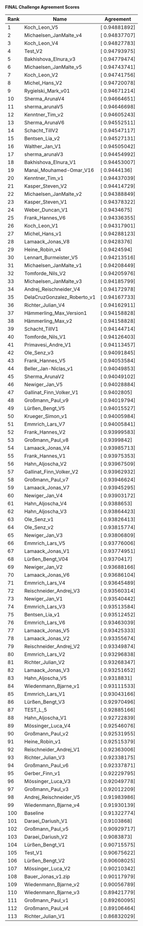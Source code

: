 **FINAL Challenge Agreement Scores**



|Rank|Name|Agreement|
|----|-----|---|
|1|Koch_Leon_V5|[ 0.94881892]|
|2|Michaelsen_JanMalte_v4|[ 0.94837707]|
|3|Koch_Leon_V4|[ 0.94827783]|
|4|Test_V2|[ 0.94793975]|
|5|Bakhishova_Elnura_v3|[ 0.94779474]|
|6|Michaelsen_JanMalte_v5|[ 0.94743741]|
|7|Koch_Leon_V2|[ 0.94741756]|
|8|Michel_Hans_V2|[ 0.94720078]|
|9|Rygielski_Mark_v01|[ 0.94671214]|
|10|Sherma_ArunaV4|[ 0.94664651]|
|11|sherma_arunaV5|[ 0.94646698]|
|12|Kenntner_Tim_v2|[ 0.94605243]|
|13|Sherma_ArunaV6|[ 0.94552511]|
|14|Schacht_TillV2|[ 0.94547117]|
|15|Bentsen_Lia_v2|[ 0.94527131]|
|16|Walther_Jan_V1|[ 0.94505042]|
|17|sherma_arunaV3|[ 0.94454992]|
|18|Bakhishova_Elnura_V1|[ 0.94453007]|
|19|Manai_Mouhamed-Omar_V16|[ 0.9444136]|
|20|Kenntner_Tim_v1|[ 0.94437039]|
|21|Kasper_Steven_V2|[ 0.94414729]|
|22|Michaelsen_JanMalte_v2|[ 0.94388849]|
|23|Kasper_Steven_V1|[ 0.94378322]|
|24|Weber_Duncan_V1|[ 0.9434675]|
|25|Frank_Hannes_V6|[ 0.94336355]|
|26|Koch_Leon_V1|[ 0.94317901]|
|27|Michel_Hans_v1|[ 0.94288123]|
|28|Lamaack_Jonas_V8|[ 0.9428376]|
|29|Heine_Robin_v4|[ 0.9424594]|
|30|Lennart_Burmeister_V5|[ 0.94213516]|
|31|Michaelsen_JanMalte_v1|[ 0.94208449]|
|32|Tomforde_Nils_V2|[ 0.94205976]|
|33|Michaelsen_JanMalte_v3|[ 0.94185799]|
|34|Andrej_Reischneider_V4|[ 0.94172978]|
|35|DelaCruzGonzalez_Roberto_v1|[ 0.94167733]|
|36|Richter_Julian_V4|[ 0.94162911]|
|37|Hämmerling_Max_Version1|[ 0.94158828]|
|38|Hämmerling_Max_v2|[ 0.94158828]|
|39|Schacht_TillV1|[ 0.94144714]|
|40|Tomforde_Nils_V1|[ 0.94126403]|
|41|Primavesi_Andre_V1|[ 0.94113457]|
|42|Ole_Senz_v3|[ 0.94091845]|
|43|Frank_Hannes_V5|[ 0.94053584]|
|44|Beller_Jan-Niclas_v1|[ 0.94049853]|
|45|Sherma_ArunaV2|[ 0.94049102]|
|46|Newiger_Jan_V5|[ 0.94028884]|
|47|Gallinat_Finn_Volker_V1|[ 0.9402805]|
|48|Großmann_Paul_v9|[ 0.94019794]|
|49|Lürßen_Bengt_V5|[ 0.94015527]|
|50|Krueger_Simon_v1|[ 0.94005984]|
|51|Emmrich_Lars_V7|[ 0.94005841]|
|52|Frank_Hannes_V2|[ 0.93999583]|
|53|Großmann_Paul_v8|[ 0.9399842]|
|54|Lamaack_Jonas_V4|[ 0.93985713]|
|55|Frank_Hannes_V1|[ 0.93975353]|
|56|Hahn_Aljoscha_V2|[ 0.93967509]|
|57|Gallinat_Finn_Volker_V2|[ 0.93962932]|
|58|Großmann_Paul_v7|[ 0.93946624]|
|59|Lamaack_Jonas_V7|[ 0.93945295]|
|60|Newiger_Jan_V4|[ 0.93903172]|
|61|Hahn_Aljoscha_V4|[ 0.9388653]|
|62|Hahn_Aljoscha_V3|[ 0.93864423]|
|63|Ole_Senz_v1|[ 0.93826413]|
|64|Ole_Senz_v2|[ 0.93815774]|
|65|Newiger_Jan_V3|[ 0.93806809]|
|66|Emmrich_Lars_V5|[ 0.93776006]|
|67|Lamaack_Jonas_V1|[ 0.93774951]|
|68|Lürßen_Bengt_V04|[ 0.9370417]|
|69|Newiger_Jan_V2|[ 0.93688166]|
|70|Lamaack_Jonas_V6|[ 0.93686104]|
|71|Emmrich_Lars_V4|[ 0.93645489]|
|72|Reischneider_Andrej_V3|[ 0.93560314]|
|73|Newiger_Jan_V1|[ 0.93540442]|
|74|Emmrich_Lars_V3|[ 0.93513584]|
|75|Bentsen_Lia_v1|[ 0.93512452]|
|76|Emmrich_Lars_V6|[ 0.93463039]|
|77|Lamaack_Jonas_V5|[ 0.93425333]|
|78|Lamaack_Jonas_V2|[ 0.93355674]|
|79|Reischneider_Andrej_V2|[ 0.93349874]|
|80|Emmrich_Lars_V2|[ 0.93296838]|
|81|Richter_Julian_V2|[ 0.93268347]|
|82|Lamaack_Jonas_V3|[ 0.93251652]|
|83|Hahn_Aljoscha_V5|[ 0.9318831]|
|84|Wiedenmann_Bjarne_v1|[ 0.93111533]|
|85|Emmrich_Lars_V1|[ 0.93043166]|
|86|Lürßen_Bengt_V3|[ 0.92970496]|
|87|TEST_L_5|[ 0.92885166]|
|88|Hahn_Aljoscha_V1|[ 0.92722839]|
|89|Mössinger_Luca_V4|[ 0.92546076]|
|90|Großmann_Paul_v2|[ 0.92531955]|
|91|Heine_Robin_v1|[ 0.92515379]|
|92|Reischneider_Andrej_V1|[ 0.92363006]|
|93|Richter_Julian_V3|[ 0.92338175]|
|94|Großmann_Paul_v6|[ 0.92337871]|
|95|Gerber_Finn_v1|[ 0.92229795]|
|96|Mössinger_Luca_V3|[ 0.92049778]|
|97|Großmann_Paul_v3|[ 0.92012209]|
|98|Andrej_Reischneider_V5|[ 0.91983986]|
|99|Wiedenmann_Bjarne_v4|[ 0.91930139]|
|100|Baseline|[ 0.91322774]|
|101|Daraei_Dariush_V1|[ 0.9103868]|
|102|Großmann_Paul_v5|[ 0.90929717]|
|103|Daraei_Dariush_V2|[ 0.9083873]|
|104|Lürßen_Bengt_V1|[ 0.90715575]|
|105|Test_V1|[ 0.90675622]|
|106|Lürßen_Bengt_V2|[ 0.90608025]|
|107|Mössinger_Luca_V2|[ 0.90210342]|
|108|Bauer_Jonas_v1.zip|[ 0.90117979]|
|109|Wiedenmann_Bjarne_v2|[ 0.90056789]|
|110|Wiedenmann_Bjarne_v3|[ 0.89421779]|
|111|Großmann_Paul_v1|[ 0.89260095]|
|112|Großmann_Paul_v4|[ 0.89106464]|
|113|Richter_Julian_V1|[ 0.86832029]|
